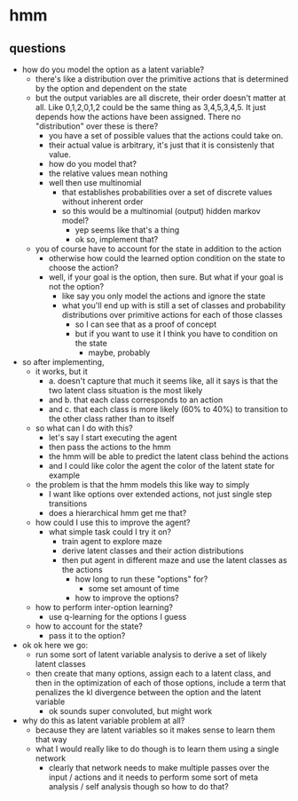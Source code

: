 
# hmm

## questions
- how do you model the option as a latent variable?
    + there's like a distribution over the primitive actions that is determined by the option and dependent on the state
    + but the output variables are all discrete, their order doesn't matter at all. Like 0,1,2,0,1,2 could be the same thing as 3,4,5,3,4,5. It just depends how the actions have been assigned. There no "distribution" over these is there?
        * you have a set of possible values that the actions could take on.
        * their actual value is arbitrary, it's just that it is consistenly that value.
        * how do you model that?
        * the relative values mean nothing
        * well then use multinomial
            - that establishes probabilities over a set of discrete values without inherent order
            - so this would be a multinomial (output) hidden markov model?
                + yep seems like that's a thing 
                + ok so, implement that?
    + you of course have to account for the state in addition to the action 
        * otherwise how could the learned option condition on the state to choose the action?
        * well, if your goal is the option, then sure. But what if your goal is not the option?
            - like say you only model the actions and ignore the state
            - what you'll end up with is still a set of classes and probability distributions over primitive actions for each of those classes
                + so I can see that as a proof of concept
                + but if you want to use it I think you have to condition on the state
                    * maybe, probably
- so after implementing, 
    + it works, but it
        * a. doesn't capture that much it seems like, all it says is that the two latent class situation is the most likely
        * and b. that each class corresponds to an action
        * and c. that each class is more likely (60% to 40%) to transition to the other class rather than to itself
    + so what can I do with this?
        * let's say I start executing the agent
        * then pass the actions to the hmm
        * the hmm will be able to predict the latent class behind the actions
        * and I could like color the agent the color of the latent state for example
    + the problem is that the hmm models this like way to simply
        * I want like options over extended actions, not just single step transitions
        * does a hierarchical hmm get me that?
    + how could I use this to improve the agent?
        * what simple task could I try it on?
            - train agent to explore maze
            - derive latent classes and their action distributions
            - then put agent in different maze and use the latent classes as the actions
                + how long to run these "options" for?
                    * some set amount of time
                + how to improve the options?
    * how to perform inter-option learning?
        - use q-learning for the options I guess
    * how to account for the state?
        - pass it to the option?
- ok ok here we go:
    + run some sort of latent variable analysis to derive a set of likely latent classes
    + then create that many options, assign each to a latent class, and then in the optimization of each of those options, include a term that penalizes the kl divergence between the option and the latent variable
        * ok sounds super convoluted, but might work
- why do this as latent variable problem at all?
    + because they are latent variables so it makes sense to learn them that way
    + what I would really like to do though is to learn them using a single network
        * clearly that network needs to make multiple passes over the input / actions and it needs to perform some sort of meta analysis / self analysis though so how to do that?
        
